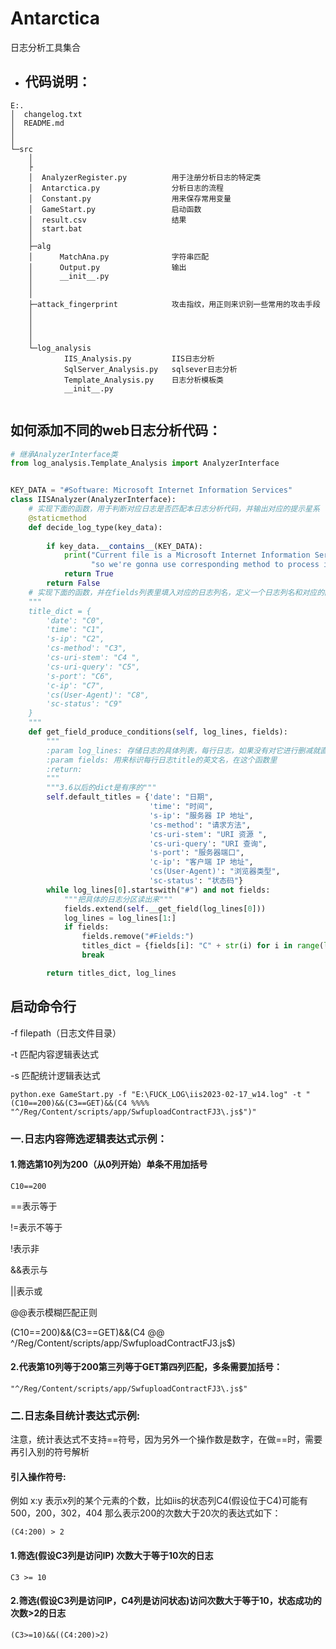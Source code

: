 # Antarctica
日志分析工具集合
- ## 代码说明：
````
E:.
│  changelog.txt
│  README.md
│
│
└─src
    │
    ├
    │  AnalyzerRegister.py          用于注册分析日志的特定类
    │  Antarctica.py                分析日志的流程
    │  Constant.py                  用来保存常用变量
    │  GameStart.py                 启动函数
    │  result.csv                   结果
    │  start.bat                    
    │
    ├─alg
    │      MatchAna.py              字符串匹配
    │      Output.py                输出
    │      __init__.py
    │
    │
    ├─attack_fingerprint            攻击指纹，用正则来识别一些常用的攻击手段
    │
    │
    │
    │
    └─log_analysis
            IIS_Analysis.py         IIS日志分析
            SqlServer_Analysis.py   sqlsever日志分析
            Template_Analysis.py    日志分析模板类
            __init__.py
      
````
## 如何添加不同的web日志分析代码：
```python
# 继承AnalyzerInterface类
from log_analysis.Template_Analysis import AnalyzerInterface
```

```python

KEY_DATA = "#Software: Microsoft Internet Information Services"
class IISAnalyzer(AnalyzerInterface):
    # 实现下面的函数，用于判断对应日志是否匹配本日志分析代码，并输出对应的提示星系
    @staticmethod
    def decide_log_type(key_data):
        
        if key_data.__contains__(KEY_DATA):
            print("Current file is a Microsoft Internet Information Services logfile, "
                  "so we're gonna use corresponding method to process it.")
            return True
        return False
    # 实现下面的函数，并在fields列表里填入对应的日志列名，定义一个日志列名和对应的翻译字典，以及一个类似下面的列名和列号的字典并返回
    """
    title_dict = {
        'date': "C0",
        'time': "C1",
        's-ip': "C2",
        'cs-method': "C3",
        'cs-uri-stem': "C4 ",
        'cs-uri-query': "C5",
        's-port': "C6",
        'c-ip': "C7",
        'cs(User-Agent)': "C8",
        'sc-status': "C9"
    }
    """
    def get_field_produce_conditions(self, log_lines, fields):
        """
        :param log_lines: 存储日志的具体列表，每行日志，如果没有对它进行删减就直接返回即可
        :param fields: 用来标识每行日志title的英文名，在这个函数里
        :return:
        """
        """3.6以后的dict是有序的"""
        self.default_titles = {'date': "日期",
                               'time': "时间",
                               's-ip': "服务器 IP 地址",
                               'cs-method': "请求方法",
                               'cs-uri-stem': "URI 资源 ",
                               'cs-uri-query': "URI 查询",
                               's-port': "服务器端口",
                               'c-ip': "客户端 IP 地址",
                               'cs(User-Agent)': "浏览器类型",
                               'sc-status': "状态码"}
        while log_lines[0].startswith("#") and not fields:
            """把具体的日志分区读出来"""
            fields.extend(self.__get_field(log_lines[0]))
            log_lines = log_lines[1:]
            if fields:
                fields.remove("#Fields:")
                titles_dict = {fields[i]: "C" + str(i) for i in range(len(fields))}
                break

        return titles_dict, log_lines
```
## 启动命令行
-f filepath（日志文件目录）  

-t 匹配内容逻辑表达式

-s 匹配统计逻辑表达式
```
python.exe GameStart.py -f "E:\FUCK_LOG\iis2023-02-17_w14.log" -t "(C10==200)&&(C3==GET)&&(C4 %%%% "^/Reg/Content/scripts/app/SwfuploadContractFJ3\.js$")"
```
### 一.日志内容筛选逻辑表达式示例：
#### 1.筛选第10列为200（从0列开始）单条不用加括号
```
C10==200
```
==表示等于 

!=表示不等于

!表示非

&&表示与  

||表示或  

@@表示模糊匹配正则  


(C10==200)&&(C3==GET)&&(C4 @@ ^/Reg/Content/scripts/app/SwfuploadContractFJ3\.js$)

#### 2.代表第10列等于200第三列等于GET第四列匹配，多条需要加括号：
```
"^/Reg/Content/scripts/app/SwfuploadContractFJ3\.js$"
```
### 二.日志条目统计表达式示例:
注意，统计表达式不支持==符号，因为另外一个操作数是数字，在做==时，需要再引入别的符号解析
#### 引入操作符号:
例如
x:y 表示x列的某个元素的个数，比如iis的状态列C4(假设位于C4)可能有500，200，302，404
那么表示200的次数大于20次的表达式如下：
````
(C4:200) > 2
````
#### 1.筛选(假设C3列是访问IP) 次数大于等于10次的日志
```
C3 >= 10 
```
#### 2.筛选(假设C3列是访问IP，C4列是访问状态)访问次数大于等于10，状态成功的次数>2的日志
```
(C3>=10)&&((C4:200)>2)
```

